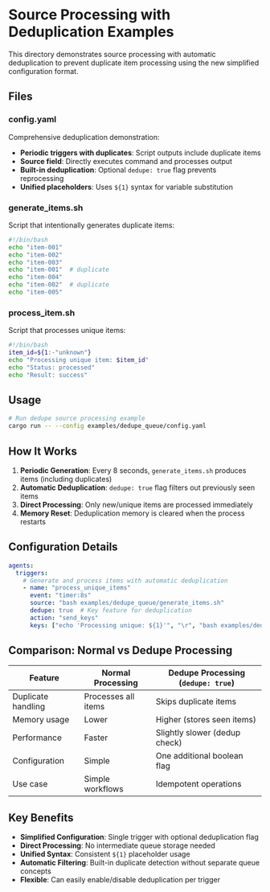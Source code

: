# Source Processing with Deduplication Examples

This directory demonstrates source processing with automatic deduplication to prevent duplicate item processing using the new simplified configuration format.

## Files

### config.yaml
Comprehensive deduplication demonstration:
- **Periodic triggers with duplicates**: Script outputs include duplicate items
- **Source field**: Directly executes command and processes output
- **Built-in deduplication**: Optional `dedupe: true` flag prevents reprocessing
- **Unified placeholders**: Uses `${1}` syntax for variable substitution

### generate_items.sh
Script that intentionally generates duplicate items:
```bash
#!/bin/bash
echo "item-001"
echo "item-002"
echo "item-003"
echo "item-001"  # duplicate
echo "item-004"
echo "item-002"  # duplicate
echo "item-005"
```

### process_item.sh
Script that processes unique items:
```bash
#!/bin/bash
item_id=${1:-"unknown"}
echo "Processing unique item: $item_id"
echo "Status: processed"
echo "Result: success"
```

## Usage

```bash
# Run dedupe source processing example
cargo run -- --config examples/dedupe_queue/config.yaml
```

## How It Works

1. **Periodic Generation**: Every 8 seconds, `generate_items.sh` produces items (including duplicates)
2. **Automatic Deduplication**: `dedupe: true` flag filters out previously seen items
3. **Direct Processing**: Only new/unique items are processed immediately
4. **Memory Reset**: Deduplication memory is cleared when the process restarts

## Configuration Details

```yaml
agents:
  triggers:
    # Generate and process items with automatic deduplication
    - name: "process_unique_items"
      event: "timer:8s"
      source: "bash examples/dedupe_queue/generate_items.sh"
      dedupe: true  # Key feature for deduplication
      action: "send_keys"
      keys: ["echo 'Processing unique: ${1}'", "\r", "bash examples/dedupe_queue/process_item.sh ${1}", "\r"]
```

## Comparison: Normal vs Dedupe Processing

| Feature | Normal Processing | Dedupe Processing (`dedupe: true`) |
|---------|-------------------|-----------------------------------|
| Duplicate handling | Processes all items | Skips duplicate items |
| Memory usage | Lower | Higher (stores seen items) |
| Performance | Faster | Slightly slower (dedup check) |
| Configuration | Simple | One additional boolean flag |
| Use case | Simple workflows | Idempotent operations |

## Key Benefits

- **Simplified Configuration**: Single trigger with optional deduplication flag
- **Direct Processing**: No intermediate queue storage needed
- **Unified Syntax**: Consistent `${1}` placeholder usage
- **Automatic Filtering**: Built-in duplicate detection without separate queue concepts
- **Flexible**: Can easily enable/disable deduplication per trigger